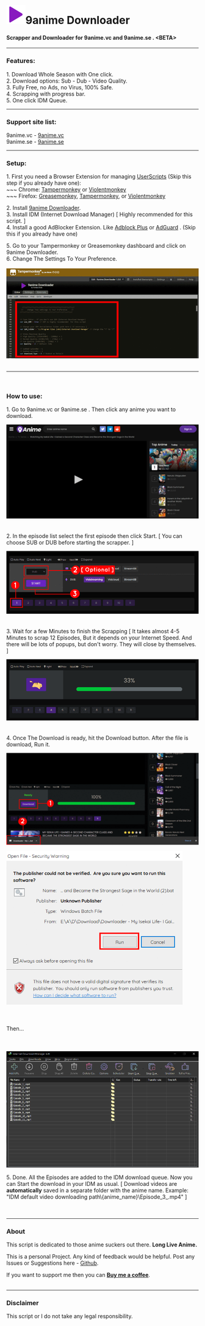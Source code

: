 &nbsp;  

<img src="images/icon_x100.png" width="50" height="50">9anime Downloader
=================

#### Scrapper and Downloader for 9anime.vc and 9anime.se . \<BETA\>

* * *

### Features:

1\. Download Whole Season with One click.  
2\. Download options: Sub - Dub - Video Quality.  
3\. Fully Free, no Ads, no Virus, 100% Safe.  
4\. Scrapping with progress bar.  
5\. One click IDM Queue.  

* * *

### Support site list:

9anime.vc - [9anime.vc](https://9anime.vc)  
9anime.se - [9anime.se](https://9anime.se)

* * *

### Setup:

1\. First you need a Browser Extension for managing [UserScripts](https://en.wikipedia.org/wiki/Userscript) (Skip this step if you already have one):   
\~\~\~ Chrome: [Tampermonkey](https://chrome.google.com/webstore/detail/tampermonkey/dhdgffkkebhmkfjojejmpbldmpobfkfo) or [Violentmonkey](https://chrome.google.com/webstore/detail/violent-monkey/jinjaccalgkegednnccohejagnlnfdag)  
\~\~\~ Firefox: [Greasemonkey](https://addons.mozilla.org/en-US/firefox/addon/greasemonkey/), [Tampermonkey](https://addons.mozilla.org/en-US/firefox/addon/tampermonkey/), or [Violentmonkey](https://addons.mozilla.org/en-US/firefox/addon/violentmonkey/)  

2\. Install [9anime Downloader](https://greasyfork.org/en/scripts/451209-9anime-downloader)\.  
3\. Install IDM (Internet Download Manager) \[ Highly recommended for this script. \]  
4\. Install a good AdBlocker Extension. Like [Adblock Plus](https://chrome.google.com/webstore/detail/adblock-plus-free-ad-bloc/cfhdojbkjhnklbpkdaibdccddilifddb) or [AdGuard](https://chrome.google.com/webstore/detail/adguard-adblocker/bgnkhhnnamicmpeenaelnjfhikgbkllg) . (Skip this if you already have one)  

5\. Go to your Tampermonkey or Greasemonkey dashboard and click on 9anime Downloader.  
6\. Change The Settings To Your Preference.  
&nbsp;  
![9anime Downloader Settings](https://raw.githubusercontent.com/Fantasy-Boss/9anime-Downloader/main/images/setup-1.png)  
&nbsp;

* * *

&nbsp;  
### How to use:

1\. Go to 9anime.vc or 9anime.se . Then click any anime you want to download.  

![9anime Downloader](https://raw.githubusercontent.com/Fantasy-Boss/9anime-Downloader/main/images/how-to-use-1.png)  
&nbsp;  
&nbsp;  
2\. In the episode list select the first episode then click Start. \[ You can choose SUB or DUB before starting the scrapper. \]  

![9anime Downloader](https://raw.githubusercontent.com/Fantasy-Boss/9anime-Downloader/main/images/how-to-use-2.png)  
&nbsp;  
&nbsp;  
3\. Wait for a few Minutes to finish the Scrapping \[ It takes almost 4-5 Minutes to scrap 12 Episodes, But it depends on your Internet Speed. And there will be lots of popups, but don't worry. They will close by themselves\. \]  

![9anime Downloader](https://raw.githubusercontent.com/Fantasy-Boss/9anime-Downloader/main/images/how-to-use-3.png)  
&nbsp;  
&nbsp;  
4\. Once The Download is ready, hit the Download button. After the file is download, Run it.  

![9anime Downloader](https://raw.githubusercontent.com/Fantasy-Boss/9anime-Downloader/main/images/how-to-use-4.png)  

![9anime Downloader](https://raw.githubusercontent.com/Fantasy-Boss/9anime-Downloader/main/images/how-to-use-5.png)  
&nbsp;  
&nbsp;  
&nbsp;  
Then\.\.\.  
&nbsp;  
&nbsp;  
&nbsp;  
![9anime Downloader](https://raw.githubusercontent.com/Fantasy-Boss/9anime-Downloader/main/images/how-to-use-6.png)  

5\. Done. All the Episodes are added to the IDM download queue. Now you can Start the download in your IDM as usual. \[ Download videos are **automatically** saved in a separate folder with the anime name. Example: \"IDM default video downloading path\\{anime\_name}\\Episode\_3\_.mp4\" \]  
&nbsp;  
&nbsp;

* * *

### About

This script is dedicated to those anime suckers out there. **Long Live Anime.**  

This is a personal Project. Any kind of feedback would be helpful. Post any Issues or Suggestions here - [Github](https://github.com/Fantasy-Boss/9anime-Downloader/issues/new).  

If you want to support me then you can **[Buy me a coffee](https://www.buymeacoffee.com/FantasyBoss)**.  
&nbsp;  

* * *

### Disclaimer

This script or I do not take any legal responsibility.  
&nbsp;  
&nbsp;  
&nbsp;  
&nbsp;